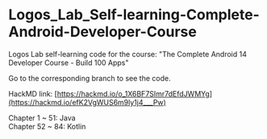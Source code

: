 # Logos_Lab_Self-learning-Complete-Android-Developer-Course

Logos Lab self-learning code for the course: "The Complete Android 14 Developer Course - Build 100 Apps"

Go to the corresponding branch to see the code.

HackMD link: [https://hackmd.io/o_1X6BF7SImr7dEfdJWMYg](https://hackmd.io/efK2VgWUS6m9ly1j4___Pw)

Chapter 1 ~ 51: Java<br/>
Chapter 52 ~ 84: Kotlin

